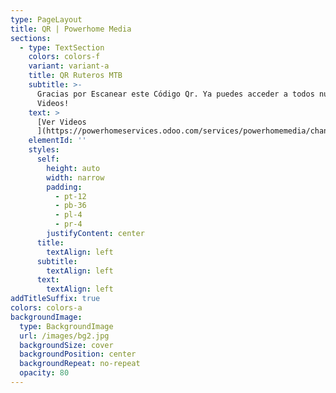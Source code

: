 ```yaml
---
type: PageLayout
title: QR | Powerhome Media
sections:
  - type: TextSection
    colors: colors-f
    variant: variant-a
    title: QR Ruteros MTB
    subtitle: >-
      Gracias por Escanear este Código Qr. Ya puedes acceder a todos nuestros
      Videos!
    text: >
      [Ver Videos
      ](https://powerhomeservices.odoo.com/services/powerhomemedia/channel/ruterosmtb)
    elementId: ''
    styles:
      self:
        height: auto
        width: narrow
        padding:
          - pt-12
          - pb-36
          - pl-4
          - pr-4
        justifyContent: center
      title:
        textAlign: left
      subtitle:
        textAlign: left
      text:
        textAlign: left
addTitleSuffix: true
colors: colors-a
backgroundImage:
  type: BackgroundImage
  url: /images/bg2.jpg
  backgroundSize: cover
  backgroundPosition: center
  backgroundRepeat: no-repeat
  opacity: 80
---
```

